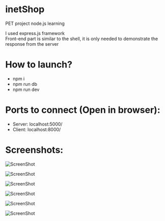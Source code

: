 # inetShop
PET project node.js learning  

I used express.js framework  
Front-end part is similar to the shell, it is only needed to demonstrate the response from the server  

# How to launch?
- npm i  
- npm run db  
- npm run dev  

# Ports to connect (Open in browser):
- Server: localhost:5000/  
- Client: localhost:8000/  

# Screenshots:
![ScreenShot](https://cdn.discordapp.com/attachments/754302458129547344/1103763511219326986/image.png)

![ScreenShot](https://cdn.discordapp.com/attachments/754302458129547344/1103763821119688765/image.png)

![ScreenShot](https://cdn.discordapp.com/attachments/754302458129547344/1103764443239813301/image.png)

![ScreenShot](https://cdn.discordapp.com/attachments/754302458129547344/1103765253533208696/image.png)

![ScreenShot](https://cdn.discordapp.com/attachments/754302458129547344/1103765367161102396/image.png)

![ScreenShot](https://cdn.discordapp.com/attachments/754302458129547344/1103765472345866311/image.png)
